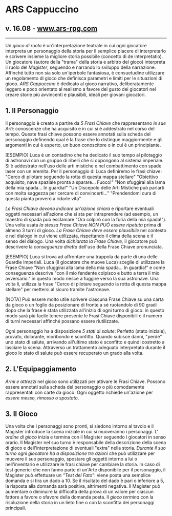 # ARS Cappuccino
## v. 16.08 - www.ars-rpg.com
---

Un *gioco di ruolo* è un'interpretazione teatrale in cui ogni giocatore interpreta un personaggio della storia per il semplice piacere di interpretarlo e scrivere insieme la migliore storia possibile (concetto di de interpretatio).
Un giocatore (autore della "trama" della storia e arbitro del gioco) interpreta il ruolo del *Magister*, seguendo e narrando lo sviluppo della narrazione. Affinché tutto non sia solo un'iperbole fantasiosa, è consuetudine utilizzare un regolamento di gioco che definisca parametri e limiti per le situazioni di gioco.
*ARS Cappuccino* è dedicato al gioco narrativo, deliberatamente leggero e poco orientato al realismo a favore del gusto dei giocatori nel creare storie più avvincenti e plausibili, ideali per giovani giocatori.

## 1. Il Personaggio
Il personaggio è creato a partire da *5 Frasi Chiave* che rappresentano *le sue Arti*: conoscenze che ha acquisito e in cui si è addestrato nel corso del tempo.
Queste frasi chiave possono essere annotati sulla scheda del personaggio definendo qual è la frase che lo distingue maggiormente e gli argomenti in cui è esperto, un buon conoscitore o in cui è un principiante.

[ESEMPIO] Luca è un contadino che ha dedicato il suo tempo al pilotaggio di astronavi con un gruppo di ribelli che si oppongono al sistema imperiale. Si è addestrato nell'uso delle arti mistiche e nel combattimento con spade laser con un eremita.
Per il personaggio di Luca definiremo le frasi chiave:
"Cerco di pilotare seguendo la rotta di questa mappa stellare"
"Obiettivo acquisito, nave spaziale pronta a sparare... Fuoco!"
"Non sfuggirai alla lama della mia spada... In guardia!"
"Un Discepolo delle Arti Mistiche può parlarti con molta saggezza per cercare di convincerti..."
"Prendendomi cura di questa pianta proverò a ridarle vita"

*Le Frasi Chiave devono indicare un'azione chiara* e riportare eventuali oggetti necessari all'azione che si sta per intraprendere (ad esempio, un maestro di spada può esclamare "Ora colpirò con la furia della mia spada!").
Una volta usata *la stessa Frase Chiave NON PUÒ essere ripetuta* prima di almeno 3 turni di gioco.
*La Frase Chiave deve essere plausibile* nel contesto e nel dialogo in cui viene utilizzata, rispettando il clima della scena e il senso del dialogo.
Una volta *dichiarata la Frase Chiave,* il giocatore può descrivere la *conseguenza diretta* dell'uso della Frase Chiave pronunciata.

[ESEMPIO] Luca si trova ad affrontare una trappola da parte di una delle Guardie Imperiali.
Luca (il giocatore che muove Luca) sceglie di utilizzare la Frase Chiave "Non sfuggirai alla lama della mia spada... In guardia!" e come conseguenza descrive "con il mio fendente colpisco e butto a terra il mio avversario." in questo modo riesce a fuggire verso la sua astronave.
Una volta lì, utilizza la frase "Cerco di pilotare seguendo la rotta di questa mappa stellare" per mettersi al sicuro tramite l'astronave.

[NOTA] Può essere molto utile scrivere ciascuna Frase Chiave su una carta da gioco o un foglio da posizionare di fronte a sé ruotandolo di 90 gradi dopo che la frase è stata utilizzata all'inizio di ogni turno di gioco: in questo modo sarà più facile tenere presente le Frasi Chiave disponibili e il numero di turni necessari affinché possano essere riutilizzate.

Ogni personaggio ha a disposizione *5 stati di salute*: Perfetto (stato iniziale), provato, dolorante, moribondo e sconfitto. Quando subisce danni, "perde" uno stato di salute, arrivando all'ultimo stato è sconfitto e quindi costretto a lasciare la scena. Attraverso un trattamento adeguato interpretato durante il gioco lo stato di salute può essere recuperato un grado alla volta.

## 2. L'Equipaggiamento
*Armi e attrezzi* nel gioco sono utilizzati per attivare le Frasi Chiave. Possono essere annotati sulla scheda del personaggio o più comodamente rappresentati con carte da gioco. Ogni oggetto richiede un'azione per *essere messo, rimosso o spostato*.

## 3. Il Gioco
Una volta che i personaggi sono pronti, si siedono intorno al tavolo e il Magister introduce la scena iniziale in cui si muoveranno i personaggi. L' *ordine di gioco* inizia e termina con il Magister seguendo i giocatori in senso orario. Il Magister nel suo turno è responsabile della descrizione della scena di gioco e dell'interpretazione di eventuali "extra" nella storia.
*Durante il suo turno ogni giocatore ha a disposizione tre azioni* che può utilizzare per muovere il suo personaggio, spostare gli oggetti intorno a lui o nell'inventario e utilizzare le frasi chiave per cambiare la storia.
In caso di test generici che non fanno parte di un'Arte disponibile per il personaggio, il Magister può effettuare un *“Test del Fato”*: viene posta una semplice domanda e si tira un dado a 10. Se il risultato del dado è pari o inferiore a 5, la risposta alla domanda sarà positiva, altrimenti negativa. Il Magister può aumentare o diminuire la difficoltà della prova di un valore per ciascun fattore a favore o sfavore della domanda posta.
Il *gioco termina* con la risoluzione della storia in un lieto fine o con la sconfitta dei personaggi principali.